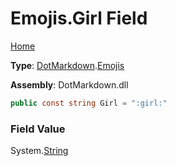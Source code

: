 # Emojis\.Girl Field

[Home](../../../README.md)

**Type**: [DotMarkdown](../../README.md)\.[Emojis](../README.md)

**Assembly**: DotMarkdown\.dll

```csharp
public const string Girl = ":girl:"
```

### Field Value

System\.[String](https://docs.microsoft.com/en-us/dotnet/api/system.string)